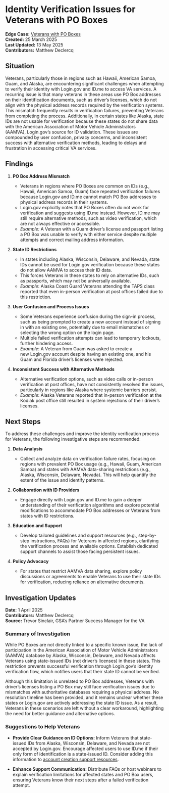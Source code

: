 # Identity Verification Issues for Veterans with PO Boxes 
**Edge Case:** [Veterans with PO Boxes](https://jira.devops.va.gov/browse/SITEC-4)  
**Created:** 25 March 2025  
**Last Updated:** 13 May 2025\
**Contributors:** Matthew Declercq  

## Situation
Veterans, particularly those in regions such as Hawaii, American Samoa, Guam, and Alaska, are encountering significant challenges when attempting to verify their identity with Login.gov and ID.me to access VA services. A recurring issue is that many veterans in these areas use PO Box addresses on their identification documents, such as driver’s licenses, which do not align with the physical address records required by the verification systems. This mismatch frequently results in verification failures, preventing Veterans from completing the process. Additionally, in certain states like Alaska, state IDs are not usable for verification because these states do not share data with the American Association of Motor Vehicle Administrators (AAMVA), Login.gov’s source for ID validation. These issues are compounded by user confusion, privacy concerns, and inconsistent success with alternative verification methods, leading to delays and frustration in accessing critical VA services.

## Findings
1. **PO Box Address Mismatch**
   - Veterans in regions where PO Boxes are common on IDs (e.g., Hawaii, American Samoa, Guam) face repeated verification failures because Login.gov and ID.me cannot match PO Box addresses to physical address records in their systems.
   - Login.gov explicitly notes that PO Boxes often do not work for verification and suggests using ID.me instead. However, ID.me may still require alternative methods, such as video verification, which are not always effective or accessible.
   - *Example:* A Veteran with a Guam driver’s license and passport listing a PO Box was unable to verify with either service despite multiple attempts and correct mailing address information.

2. **State ID Restrictions**
   - In states including Alaska, Wisconsin, Delaware, and Nevada, state IDs cannot be used for Login.gov verification because these states do not allow AAMVA to access their ID data.
   - This forces Veterans in these states to rely on alternative IDs, such as passports, which may not be universally available.
   - *Example*: Alaska Coast Guard Veterans attending the TAPS class reported that even in-person verification at post offices failed due to this restriction.
  
3. **User Confusion and Process Issues**
   - Some Veterans experience confusion during the sign-in process, such as being prompted to create a new account instead of signing in with an existing one, potentially due to email mismatches or selecting the wrong option on the login page.
   - Multiple failed verification attempts can lead to temporary lockouts, further hindering access.
   - *Example*: A Veteran from Guam was asked to create a new Login.gov account despite having an existing one, and his Guam and Florida driver’s licenses were rejected.

4. **Inconsistent Success with Alternative Methods**
   - Alternative verification options, such as video calls or in-person verification at post offices, have not consistently resolved the issues, particularly in regions like Alaska where systemic barriers persist.
   - *Example*: Alaska Veterans reported that in-person verification at the Kodiak post office still resulted in system rejections of their driver’s licenses.

## Next Steps
To address these challenges and improve the identity verification process for Veterans, the following investigative steps are recommended:

1. **Data Analysis**
   - Collect and analyze data on verification failure rates, focusing on regions with prevalent PO Box usage (e.g., Hawaii, Guam, American Samoa) and states with AAMVA data-sharing restrictions (e.g., Alaska, Wisconsin, Delaware, Nevada). This will help quantify the extent of the issue and identify patterns.

3. **Collaboration with ID Providers**
   - Engage directly with Login.gov and ID.me to gain a deeper understanding of their verification algorithms and explore potential modifications to accommodate PO Box addresses or Veterans from states with ID restrictions.

4. **Education and Support**
   - Develop tailored guidelines and support resources (e.g., step-by-step instructions, FAQs) for Veterans in affected regions, clarifying the verification process and available options. Establish dedicated support channels to assist those facing persistent issues.

5. **Policy Advocacy**
   - For states that restrict AAMVA data sharing, explore policy discussions or agreements to enable Veterans to use their state IDs for verification, reducing reliance on alternative documents.

## Investigation Updates
**Date:** 1 April 2025  
**Contributors:** Matthew Declercq\
**Source:** Trevor Sinclair, GSA’s Partner Success Manager for the VA

### Summary of Investigation

While PO Boxes are not directly linked to a specific known issue, the lack of participation in the American Association of Motor Vehicle Administrators (AAMVA) database by Alaska, Wisconsin, Delaware, and Nevada affects Veterans using state-issued IDs (not driver’s licenses) in these states. This restriction prevents successful verification through Login.gov’s identity verification flow, which notifies users that their state ID cannot be verified. 

Although this limitation is unrelated to PO Box addresses, Veterans with driver’s licenses listing a PO Box may still face verification issues due to mismatches with authoritative databases requiring a physical address. No resolution timeline has been provided, and it remains unclear whether these states or Login.gov are actively addressing the state ID issue. As a result, Veterans in these scenarios are left without a clear workaround, highlighting the need for better guidance and alternative options.

### Suggestions to Help Veterans

- **Provide Clear Guidance on ID Options:** Inform Veterans that state-issued IDs from Alaska, Wisconsin, Delaware, and Nevada are not accepted by Login.gov. Encourage affected users to use ID.me if their only form of identification is a state-issued ID. Consider adding this information to [account creation support resources](https://www.va.gov/resources/creating-an-account-for-vagov/#:~:text=2025%2C%20keep%20reading.-,Choosing,-your%20account). 

- **Enhance Support Communication:** Distribute FAQs or host webinars to explain verification limitations for affected states and PO Box users, ensuring Veterans know their next steps after a failed verification attempt.



